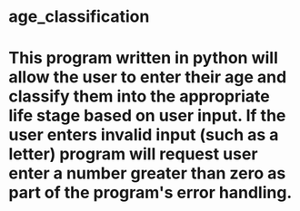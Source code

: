 # age_classification
# This program written in python will allow the user to enter their age and classify them into the appropriate life stage based on user input. If the user enters invalid input (such as a letter) program will request user enter a number greater than zero as part of the program's error handling. 
